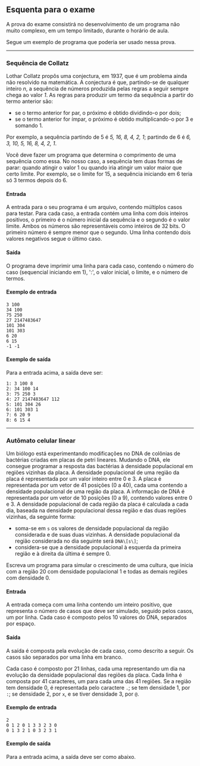 ## Esquenta para o exame

A prova do exame consistirá no desenvolvimento de um programa não muito complexo, em um tempo limitado, durante o horário de aula.

Segue um exemplo de programa que poderia ser usado nessa prova.

* * *

### Sequência de Collatz

Lothar Collatz propôs uma conjectura, em 1937, que é um problema ainda não resolvido na matemática.
A conjectura é que, partindo-se de qualquer inteiro *n*, a sequência de números produzida pelas regras a seguir sempre chega ao valor *1*.
As regras para produzir um termo da sequência a partir do termo anterior são:
- se o termo anterior for par, o próximo é obtido dividindo-o por dois;
- se o termo anterior for ímpar, o próximo é obtido multiplicando-o por 3 e somando 1.

Por exemplo, a sequência partindo de 5 é *5, 16, 8, 4, 2, 1*; partindo de 6 é *6, 3, 10, 5, 16, 8, 4, 2, 1*. 

Você deve fazer um programa que determina o comprimento de uma sequência como essa. No nosso caso, a sequência tem duas formas de parar: quando atingir o valor 1 ou quando iria atingir um valor maior que certo limite. Por exemplo, se o limite for 15, a sequência iniciando em 6 teria só 3 termos depois do 6.

#### Entrada

A entrada para o seu programa é um arquivo, contendo múltiplos casos para testar.
Para cada caso, a entrada contém uma linha com dois inteiros positivos, o primeiro é o número inicial da sequência e o segundo é o valor limite. Ambos os números são representáveis como inteiros de 32 bits. O primeiro número é sempre menor que o segundo.
Uma linha contendo dois valores negativos segue o último caso.

#### Saída

O programa deve imprimir uma linha para cada caso, contendo o número do caso (sequencial iniciando em 1), ':', o valor inicial, o limite, e o número de termos.

#### Exemplo de entrada

```
3 100
34 100
75 250
27 2147483647
101 304
101 303
6 20
6 15
-1 -1
```

#### Exemplo de saída

Para a entrada acima, a saída deve ser:

```
1: 3 100 8
2: 34 100 14
3: 75 250 3
4: 27 2147483647 112
5: 101 304 26
6: 101 303 1
7: 6 20 9
8: 6 15 4
```

* * *

### Autômato celular linear

Um biólogo está experimentando modificações no DNA de colônias de bactérias criadas em placas de petri lineares.
Mudando o DNA, ele consegue programar a resposta das bactérias à densidade populacional em regiões vizinhas da placa.
A densidade populacional de uma região da placa é representada por um valor inteiro entre 0 e 3.
A placa é representada por um vetor de 41 posições (0 a 40), cada uma contendo a densidade populacional de uma região da placa.
A informação de DNA é representada por um vetor de 10 posições (0 a 9), contendo valores entre 0 e 3.
A densidade populacional de cada região da placa é calculada a cada dia, baseada na densidade populacional dessa região e das duas regiões vizinhas, da seguinte forma:
- soma-se em `s` os valores de densidade populacional da região considerada e de suas duas vizinhas. A densidade populacional da região considerada no dia seguinte será `DNA\[s\]`;
- considera-se que a densidade populacional à esquerda da primeira região e à direita da última é sempre 0.

Escreva um programa para simular o crescimento de uma cultura, que inicia com a região 20 com densidade populacional 1 e todas as demais regiões com densidade 0.

#### Entrada

A entrada começa com uma linha contendo um inteiro positivo, que representa o número de casos que deve ser simulado, seguido pelos casos, um por linha.
Cada caso é composto pelos 10 valores do DNA, separados por espaço.

#### Saída

A saída é composta pela evolução de cada caso, como descrito a seguir. Os casos são separados por uma linha em branco.

Cada caso é composto por 21 linhas, cada uma representando um dia na evolução da densidade populacional das regiões da placa.
Cada linha é composta por 41 caracteres, um para cada uma das 41 regiões.
Se a região tem densidade 0, é representada pelo caractere `.`; se tem densidade 1, por `:`; se densidade 2, por `x`, e se tiver densidade 3, por `@`.

#### Exemplo de entrada

```
2
0 1 2 0 1 3 3 2 3 0
0 1 3 2 1 0 3 2 3 1
```

#### Exemplo de saída

Para a entrada acima, a saída deve ser como abaixo.

```
```
